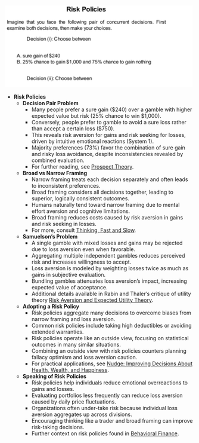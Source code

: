 ![ch31-risk-policies-TFaS](ch31-risk-policies-TFaS.best.png)

- **Risk Policies**
  - **Decision Pair Problem**
    - Many people prefer a sure gain ($240) over a gamble with higher expected value but risk (25% chance to win $1,000).
    - Conversely, people prefer to gamble to avoid a sure loss rather than accept a certain loss ($750).
    - This reveals risk aversion for gains and risk seeking for losses, driven by intuitive emotional reactions (System 1).
    - Majority preferences (73%) favor the combination of sure gain and risky loss avoidance, despite inconsistencies revealed by combined evaluation.
    - For further reading, see [Prospect Theory](https://en.wikipedia.org/wiki/Prospect_theory).
  - **Broad vs Narrow Framing**
    - Narrow framing treats each decision separately and often leads to inconsistent preferences.
    - Broad framing considers all decisions together, leading to superior, logically consistent outcomes.
    - Humans naturally tend toward narrow framing due to mental effort aversion and cognitive limitations.
    - Broad framing reduces costs caused by risk aversion in gains and risk seeking in losses.
    - For more, consult [Thinking, Fast and Slow](https://en.wikipedia.org/wiki/Thinking,_Fast_and_Slow).
  - **Samuelson’s Problem**
    - A single gamble with mixed losses and gains may be rejected due to loss aversion even when favorable.
    - Aggregating multiple independent gambles reduces perceived risk and increases willingness to accept.
    - Loss aversion is modeled by weighting losses twice as much as gains in subjective evaluation.
    - Bundling gambles attenuates loss aversion’s impact, increasing expected value of acceptance.
    - Additional details available in Rabin and Thaler’s critique of utility theory [Risk Aversion and Expected Utility Theory](https://www.jstor.org/stable/10.1086/261651).
  - **Adopting a Risk Policy**
    - Risk policies aggregate many decisions to overcome biases from narrow framing and loss aversion.
    - Common risk policies include taking high deductibles or avoiding extended warranties.
    - Risk policies operate like an outside view, focusing on statistical outcomes in many similar situations.
    - Combining an outside view with risk policies counters planning fallacy optimism and loss aversion caution.
    - For practical applications, see [Nudge: Improving Decisions About Health, Wealth, and Happiness](https://en.wikipedia.org/wiki/Nudge_(book)).
  - **Speaking of Risk Policies**
    - Risk policies help individuals reduce emotional overreactions to gains and losses.
    - Evaluating portfolios less frequently can reduce loss aversion caused by daily price fluctuations.
    - Organizations often under-take risk because individual loss aversion aggregates up across divisions.
    - Encouraging thinking like a trader and broad framing can improve risk-taking decisions.
    - Further context on risk policies found in [Behavioral Finance](https://en.wikipedia.org/wiki/Behavioral_finance).
